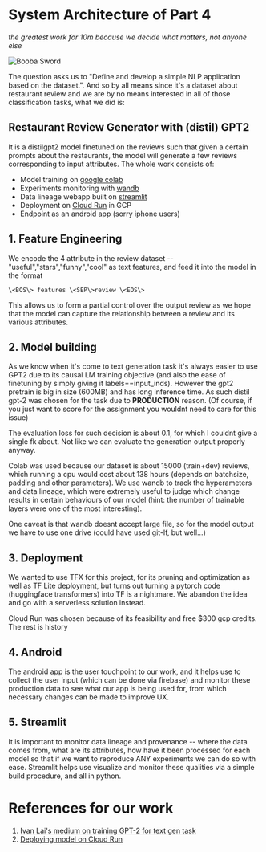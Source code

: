 # System Architecture of Part 4 

_the greatest work for 10m because we decide what matters, not anyone else_

![Booba Sword](./assets/baal-genshin-impact.gif)

The question asks us to "Define and develop a simple NLP application based on the dataset.". And so by all means since it's a dataset about restaurant review and we are by no means interested in all of those classification tasks, what we did is:

## Restaurant Review Generator with (distil) GPT2

It is a distilgpt2 model finetuned on the reviews such that given a certain prompts about the restaurants, the model will generate a few reviews corresponding to input attributes. The whole work consists of:
* Model training on [google colab](https://colab.research.google.com/drive/1owQQxXHd5MCKf1Dp-mf2jEWii5EXjjvd?usp=sharing) 
* Experiments monitoring with [wandb](https://wandb.ai/groupx/CE4045-Review-Generator/)
* Data lineage webapp built on [streamlit](https://streamlit.io/)
* Deployment on [Cloud Run](https://cloud.google.com/run) in GCP 
* Endpoint as an android app (sorry iphone users)


## **1. Feature Engineering**

We encode the 4 attribute in the review dataset -- "useful","stars","funny","cool" as text features, and feed it into the model in the format 
```
\<BOS\> features \<SEP\>review \<EOS\>
```
This allows us to form a partial control over the output review as we hope that the model can capture the relationship between a review and its various attributes. 

## **2. Model building**

As we know when it's come to text generation task it's always easier to use GPT2 due to its causal LM training objective (and also the ease of finetuning by simply giving it labels==input_inds). However the gpt2 pretrain is big in size (600MB) and has long inference time. As such distil gpt-2 was chosen for the task due to **PRODUCTION** reason. (Of course, if you just want to score for the assignment you wouldnt need to care for this issue)

The evaluation loss for such decision is about 0.1, for which I couldnt give a single fk about. Not like we can evaluate the generation output properly anyway. 

Colab was used because our dataset is about 15000 (train+dev) reviews, which running a cpu would cost about 138 hours (depends on batchsize, padding and other parameters). We use wandb to track the hyperameters and data lineage, which were extremely useful to judge which change results in certain behaviours of our model (hint: the number of trainable layers were one of the most interesting). 

One caveat is that wandb doesnt accept large file, so for the model output we have to use one drive (could have used git-lf, but well...)

## **3. Deployment**

We wanted to use TFX for this project, for its pruning and optimization as well as TF Lite deployment, but turns out turning a pytorch code (huggingface transformers) into TF is a nightmare. We abandon the idea and go with a serverless solution instead. 

Cloud Run was chosen because of its feasibility and free $300 gcp credits. The rest is history

## **4. Android**

The android app is the user touchpoint to our work, and it helps use to collect the user input (which can be done via firebase) and monitor these production data to see what our app is being used for, from which necessary changes can be made to improve UX. 

## **5. Streamlit**

It is important to monitor data lineage and provenance -- where the data comes from, what are its attributes, how have it been processed for each model so that if we want to reproduce ANY experiments we can do so with ease. Streamlit helps use visualize and monitor these qualities via a simple build procedure, and all in python. 


# References for our work
1. [Ivan Lai's medium on training GPT-2 for text gen task](https://towardsdatascience.com/conditional-text-generation-by-fine-tuning-gpt-2-11c1a9fc639d)
2. [Deploying model on Cloud Run](https://huggingface.co/blog/how-to-deploy-a-pipeline-to-google-clouds)
